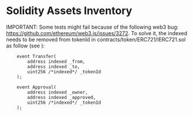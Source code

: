 # Solidity Assets Inventory



IMPORTANT: Some tests might fail because of the following web3 bug: https://github.com/ethereum/web3.js/issues/3272. To solve it, the indexed needs to be removed from tokenId in contracts/token/ERC721/IERC721.sol as follow (see ):
```
    event Transfer(
        address indexed _from,
        address indexed _to,
        uint256 /*indexed*/ _tokenId
    );

    event Approval(
        address indexed _owner,
        address indexed _approved,
        uint256 /*indexed*/ _tokenId
    );
```
